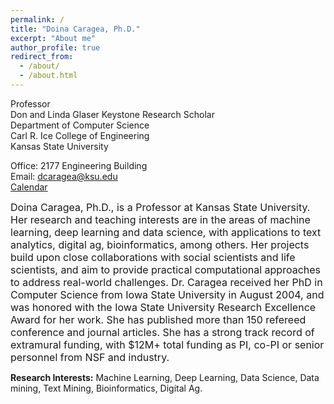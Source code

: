 ```yaml
---
permalink: /
title: "Doina Caragea, Ph.D."
excerpt: "About me"
author_profile: true
redirect_from: 
  - /about/
  - /about.html
---
```


Professor \
Don and Linda Glaser Keystone Research Scholar \
Department of Computer Science \
Carl R. Ice College of Engineering \
Kansas State University 

Office: 2177 Engineering Building \
Email: dcaragea@ksu.edu \
[Calendar](https://outlook.office365.com/calendar/published/a4b87dc8415744728a2c6f39540d434c@ksu.edu/254f0543c519472a8951e373d60067ce11004609704671248059/calendar.html)


<font size = "3">Doina Caragea, Ph.D., is a Professor at Kansas State University. Her research and teaching interests are in the areas of machine learning, deep learning and data science, with applications to text analytics, digital ag, bioinformatics, among others. Her projects build upon close collaborations with social scientists and life scientists, and aim to provide practical computational approaches to address real-world challenges. Dr. Caragea received her PhD in Computer Science from Iowa State University in August 2004, and was honored with the Iowa State University Research Excellence Award for her work. She has published more than 150 refereed conference and journal articles. She has a strong track record of extramural funding, with $12M+ total funding as PI, co-PI or senior personnel from NSF and industry.</font>

**Research Interests:** Machine Learning, Deep Learning, Data Science, Data mining, Text Mining,  Bioinformatics, Digital Ag.

